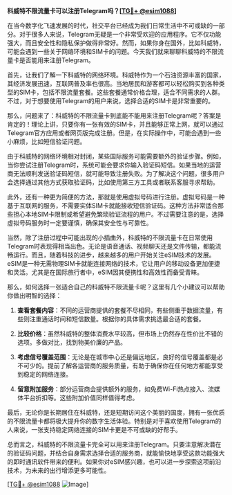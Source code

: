 **科威特不限流量卡可以注册Telegram吗？[[TG💪+ @esim1088](https://t.me/s/esim1088)]**

在当今数字化飞速发展的时代，社交平台已经成为我们日常生活中不可或缺的一部分。对于很多人来说，Telegram无疑是一个非常受欢迎的应用程序。它不仅功能强大，而且安全性和隐私保护做得非常好。然而，如果你身在国外，比如科威特，可能会遇到一些关于网络环境和SIM卡的问题。今天我们就来聊聊科威特的不限流量卡是否能用来注册Telegram。

首先，让我们了解一下科威特的网络环境。科威特作为一个石油资源丰富的国家，其经济发展迅速，互联网普及率也很高。当地居民和游客都可以轻松购买到各种类型的SIM卡，包括不限流量套餐。这些套餐通常价格合理，适合不同需求的人群。不过，对于想要使用Telegram的用户来说，选择合适的SIM卡是非常重要的。

那么，问题来了：科威特的不限流量卡到底能不能用来注册Telegram呢？答案是肯定的！理论上讲，只要你有一张有效的SIM卡，并且能够正常上网，就可以通过Telegram官方应用或者网页版完成注册。但是，在实际操作中，可能会遇到一些小麻烦，比如短信验证问题。

由于科威特的网络环境相对封闭，某些国际服务可能需要额外的验证步骤。例如，当你尝试注册Telegram时，系统可能会要求你输入验证码短信。如果当地的运营商无法顺利发送验证码短信，就可能导致注册失败。为了解决这个问题，很多用户会选择通过其他方式获取验证码，比如使用第三方工具或者联系客服寻求帮助。

此外，还有一种更为简便的方法，那就是使用虚拟号码进行注册。虚拟号码是一种基于互联网的服务，不需要实体SIM卡就能接收短信验证码。这种方法非常适合那些担心本地SIM卡限制或希望避免繁琐验证流程的用户。不过需要注意的是，选择虚拟号码服务时一定要谨慎，确保其安全性与可靠性。

当然，除了注册过程中可能出现的小插曲外，科威特的不限流量卡在日常使用Telegram时表现得相当出色。无论是语音通话、视频聊天还是文件传输，都能流畅运行。而且，随着科技的进步，越来越多的用户开始关注eSIM技术的发展。eSIM是一种无需物理SIM卡就能连接网络的技术，它让用户的移动设备更加便捷和灵活。尤其是在国际旅行者中，eSIM因其便携性和高效性而备受青睐。

那么，如何选择一张适合自己的科威特不限流量卡呢？这里有几个小建议可以帮助你做出明智的选择：

1. **查看套餐内容**：不同的运营商提供的套餐不尽相同，有些侧重于数据流量，有些则注重通话时间和短信数量。根据你的具体需求挑选最合适的套餐。
   
2. **比较价格**：虽然科威特的整体消费水平较高，但市场上仍然存在性价比不错的选项。多做对比，找到物美价廉的产品。

3. **考虑信号覆盖范围**：无论是在城市中心还是偏远地区，良好的信号覆盖都是必不可少的。提前了解各运营商的服务质量，有助于确保你在任何地方都能享受到稳定的网络连接。

4. **留意附加服务**：部分运营商会提供额外的服务，如免费Wi-Fi热点接入、流媒体平台折扣等。这些附加价值同样值得考虑。

最后，无论你是长期居住在科威特，还是短期访问这个美丽的国度，拥有一张优质的不限流量卡都将极大提升你的数字生活体验。特别是对于喜欢使用Telegram的人来说，一张支持稳定网络连接的SIM卡更是不可或缺的好帮手。

总而言之，科威特的不限流量卡完全可以用来注册Telegram。只要注意解决潜在的验证码问题，并结合自身需求选择合适的服务商，就能愉快地享受这款功能强大的即时通讯软件带来的便利。如果你对eSIM感兴趣，也可以进一步探索这项前沿技术，为未来的出行增添更多可能性。

[[TG💪+ @esim1088](https://t.me/s/esim1088) ![Image](https://i.postimg.cc/4NQfJmqS/Snipaste-2025-05-13-00-14-12.png)]
